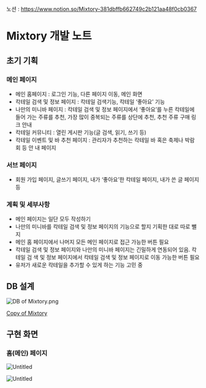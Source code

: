 노션 : https://www.notion.so/Mixtory-381dbffb662749c2b121aa48f0cb0367

# Mixtory 개발 노트

## 초기 기획
### 메인 페이지

- 메인 홈페이지 : 로그인 기능, 다른 페이지 이동, 메인 화면
- 칵테일 검색 및 정보 페이지 : 칵테일 검색기능, 칵테일 ‘좋아요’ 기능
- 나만의 미니바 페이지 : 칵테일 검색 및 정보 페이지에서 ‘좋아요’를 누른 칵테일에 들어
가는 주류를 추천, 가장 많이 중복되는 주류를 상단에 추천, 추천 주류 구매 링크 안내
- 칵테일 커뮤니티 : 열린 게시판 기능(글 검색, 읽기, 쓰기 등)
- 칵테일 이벤트 및 바 추천 페이지 : 관리자가 추천하는 칵테일 바 혹은 축제나 박람회 등 안
내 페이지

### 서브 페이지

- 회원 가입 페이지, 글쓰기 페이지, 내가 ‘좋아요’한 칵테일 페이지, 내가 쓴 글 페이지 등

### 계획 및 세부사항

- 메인 페이지는 일단 모두 작성하기
- 나만의 미니바를 칵테일 검색 및 정보 페이지의 기능으로 할지 기획한 대로 따로 뺄지
- 메인 홈 페이지에서 나머지 모든 메인 페이지로 접근 가능한 버튼 필요
- 칵테일 검색 및 정보 페이지와 나만의 미니바 페이지는 긴밀하게 연동되어 있음. 칵테일 검
색 및 정보 페이지에서 칵테일 검색 및 정보 페이지로 이동 가능한 버튼 필요
- 유저가 새로운 칵테일을 추가할 수 있게 하는 기능 고민 중



## DB 설계

![DB of Mixtory.png](Mixtory%20%E1%84%80%E1%85%A2%E1%84%87%E1%85%A1%E1%86%AF%20%E1%84%82%E1%85%A9%E1%84%90%E1%85%B3%20381dbffb662749c2b121aa48f0cb0367/DB_of_Mixtory.png)

[Copy of Mixtory](https://www.erdcloud.com/d/mheqRxKdZbDA4kSLh)



## 구현 화면

### 홈(메인) 페이지

![Untitled](Mixtory%20%E1%84%80%E1%85%A2%E1%84%87%E1%85%A1%E1%86%AF%20%E1%84%82%E1%85%A9%E1%84%90%E1%85%B3%20381dbffb662749c2b121aa48f0cb0367/Untitled.png)

![Untitled](Mixtory%20%E1%84%80%E1%85%A2%E1%84%87%E1%85%A1%E1%86%AF%20%E1%84%82%E1%85%A9%E1%84%90%E1%85%B3%20381dbffb662749c2b121aa48f0cb0367/Untitled%201.png)
